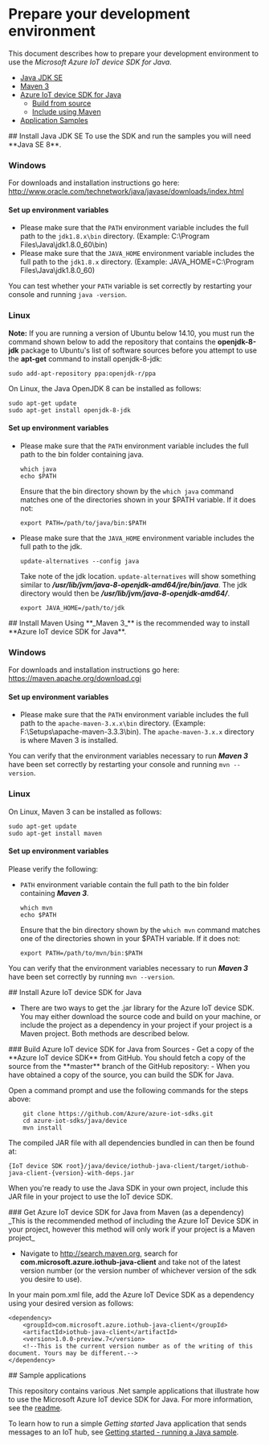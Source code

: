 # Prepare your development environment

This document describes how to prepare your development environment to use the *Microsoft Azure IoT device SDK for Java*.

- [Java JDK SE](#installjava)
- [Maven 3](#installmaven)
- [Azure IoT device SDK for Java](#installiot)
	- [Build from source](#installiotsource)
	- [Include using Maven](#installiotmaven)
- [Application Samples](#samplecode)

<a name="installjava"/>
## Install Java JDK SE
To use the SDK and run the samples you will need **Java SE 8**.

### Windows
For downloads and installation instructions go here: http://www.oracle.com/technetwork/java/javase/downloads/index.html

#### Set up environment variables
- Please make sure that the `PATH` environment variable includes the full path to the `jdk1.8.x\bin` directory. (Example: C:\\Program Files\\Java\\jdk1.8.0_60\\bin)
- Please make sure that the `JAVA_HOME` environment variable includes the full path to the `jdk1.8.x` directory. (Example: JAVA_HOME=C:\\Program Files\\Java\\jdk1.8.0_60)

You can test whether your `PATH` variable is set correctly by restarting your console and running `java -version`.

### Linux

**Note:** If you are running a version of Ubuntu below 14.10, you must run the command shown below to add the repository that contains the **openjdk-8-jdk** package to Ubuntu's list of software sources before you attempt to use the **apt-get** command to install openjdk-8-jdk:

```
sudo add-apt-repository ppa:openjdk-r/ppa
```


On Linux, the Java OpenJDK 8 can be installed as follows:

```
sudo apt-get update
sudo apt-get install openjdk-8-jdk
```

#### Set up environment variables
- Please make sure that the `PATH` environment variable includes the full path to the bin folder containing java.

	```
	which java
	echo $PATH
	```
	Ensure that the bin directory shown by the ```which java``` command matches one of the directories shown in your $PATH variable.
	If it does not:
	```
	export PATH=/path/to/java/bin:$PATH
	```

- Please make sure that the `JAVA_HOME` environment variable includes the full path to the jdk.

	```
	update-alternatives --config java
	```
	Take note of the jdk location. ```update-alternatives``` will show something similar to ***/usr/lib/jvm/java-8-openjdk-amd64/jre/bin/java***. The jdk directory would then be ***/usr/lib/jvm/java-8-openjdk-amd64/***.

	```
	export JAVA_HOME=/path/to/jdk
	```


<a name="installmaven"/>
## Install Maven
Using **_Maven 3_** is the recommended way to install **Azure IoT device SDK for Java**.

### Windows
For downloads and installation instructions go here: https://maven.apache.org/download.cgi

#### Set up environment variables
- Please make sure that the `PATH` environment variable includes the full path to the `apache-maven-3.x.x\bin` directory. (Example: F:\\Setups\\apache-maven-3.3.3\\bin). The `apache-maven-3.x.x` directory is where Maven 3 is installed.

You can verify that the environment variables necessary to run **_Maven 3_** have been set correctly by restarting your console and running `mvn --version`.

### Linux
On Linux, Maven 3 can be installed as follows:

```
sudo apt-get update
sudo apt-get install maven
```

#### Set up environment variables

Please verify the following:

- `PATH` environment variable contain the full path to the bin folder containing **_Maven 3_**.

	```
	which mvn
	echo $PATH
	```
	Ensure that the bin directory shown by the ```which mvn``` command matches one of the directories shown in your $PATH variable.
	If it does not:
	```
	export PATH=/path/to/mvn/bin:$PATH
	```

You can verify that the environment variables necessary to run **_Maven 3_** have been set correctly by running `mvn --version`.

<a name="installiot"/>
## Install Azure IoT device SDK for Java

- There are two ways to get the .jar library for the Azure IoT device SDK. You may either download the source code and build on your machine, or include the project as a dependency in your project if your project is a Maven project. Both methods are described below.

<a name="installiotsource">
### Build Azure IoT device SDK for Java from Sources
- Get a copy of the **Azure IoT device SDK** from GitHub. You should fetch a copy of the source from the **master** branch of the GitHub repository: <https://github.com/Azure/azure-iot-sdks>
- When you have obtained a copy of the source, you can build the SDK for Java.

Open a command prompt and use the following commands for the steps above:

```
	git clone https://github.com/Azure/azure-iot-sdks.git
	cd azure-iot-sdks/java/device
	mvn install
```

The compiled JAR file with all dependencies bundled in can then be found at:

```
{IoT device SDK root}/java/device/iothub-java-client/target/iothub-java-client-{version}-with-deps.jar
```

When you're ready to use the Java SDK in your own project, include this JAR file in your project to use the IoT device SDK.

<a name="installiotmaven">
### Get Azure IoT device SDK for Java from Maven (as a dependency)
_This is the recommended method of including the Azure IoT Device SDK in your project, however this method will only work if your project is a Maven project_

- Navigate to http://search.maven.org, search for **com.microsoft.azure.iothub-java-client** and take not of the latest version number (or the version number of whichever version of the sdk you desire to use).

In your main pom.xml file, add the Azure IoT Device SDK as a dependency using your desired version as follows:
```
<dependency>
    <groupId>com.microsoft.azure.iothub-java-client</groupId>
    <artifactId>iothub-java-client</artifactId>
    <version>1.0.0-preview.7</version>
	<!--This is the current version number as of the writing of this document. Yours may be different.-->
</dependency>
```

<a name="samplecode">
## Sample applications

This repository contains various .Net sample applications that illustrate how to use the Microsoft Azure IoT device SDK for Java. For more information, see the [readme][readme].

To learn how to run a simple *Getting started* Java application that sends messages to an IoT hub, see [Getting started - running a Java sample][lnk-getstarted].

[readme]: ../readme.md
[lnk-getstarted]: run_sample_on_java.md
